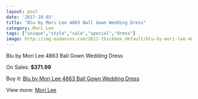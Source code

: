 ```yaml
---
layout: post
date: '2017-10-03'
title: "Blu by Mori Lee 4863 Ball Gown Wedding Dress"
category: Mori Lee
tags: ["unique","style","sale","special","dress"]
image: http://img.eudances.com/2611-thickbox_default/blu-by-mori-lee-4863-ball-gown-wedding-dress.jpg
---
```

Blu by Mori Lee 4863 Ball Gown Wedding Dress

On Sales: **$371.99**
<a href="https://www.eudances.com/en/mori-lee/872-blu-by-mori-lee-4863-ball-gown-wedding-dress.html"><amp-img layout="responsive" width="600" height="600" src="//img.eudances.com/2611-thickbox_default/blu-by-mori-lee-4863-ball-gown-wedding-dress.jpg" alt="Blu by Mori Lee 4863 Ball Gown Wedding Dress 0" /></a>
<a href="https://www.eudances.com/en/mori-lee/872-blu-by-mori-lee-4863-ball-gown-wedding-dress.html"><amp-img layout="responsive" width="600" height="600" src="//img.eudances.com/2613-thickbox_default/blu-by-mori-lee-4863-ball-gown-wedding-dress.jpg" alt="Blu by Mori Lee 4863 Ball Gown Wedding Dress 1" /></a>
<a href="https://www.eudances.com/en/mori-lee/872-blu-by-mori-lee-4863-ball-gown-wedding-dress.html"><amp-img layout="responsive" width="600" height="600" src="//img.eudances.com/2612-thickbox_default/blu-by-mori-lee-4863-ball-gown-wedding-dress.jpg" alt="Blu by Mori Lee 4863 Ball Gown Wedding Dress 2" /></a>

Buy it: [Blu by Mori Lee 4863 Ball Gown Wedding Dress](https://www.eudances.com/en/mori-lee/872-blu-by-mori-lee-4863-ball-gown-wedding-dress.html "Blu by Mori Lee 4863 Ball Gown Wedding Dress")

View more: [Mori Lee](https://www.eudances.com/en/9-mori-lee "Mori Lee")